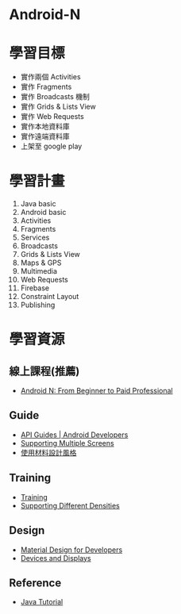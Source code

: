 # Android-N #

# 學習目標
* 實作兩個 Activities
* 實作 Fragments
* 實作 Broadcasts 機制
* 實作 Grids & Lists View
* 實作 Web Requests
* 實作本地資料庫
* 實作遠端資料庫
* 上架至 google play

# 學習計畫
1. Java basic
2. Android basic
3. Activities
4. Fragments
5. Services
6. Broadcasts
7. Grids & Lists View
8. Maps & GPS
9. Multimedia
10. Web Requests
11. Firebase
12. Constraint Layout
13. Publishing

# 學習資源
## 線上課程(推薦)
* [Android N: From Beginner to Paid Professional](https://www.udemy.com/learn-android/learn/v4/overview)
## Guide
* [API Guides | Android Developers](https://developer.android.com/guide/index.html)
* [Supporting Multiple Screens](https://developer.android.com/guide/practices/screens_support.html)
* [使用材料設計風格](https://developer.android.com/training/material/theme.html?hl=zh-tw)
## Training
* [Training](https://developer.android.com/training/index.html)
* [Supporting Different Densities](https://developer.android.com/training/multiscreen/screendensities.html)
## Design
* [Material Design for Developers](https://material.io/guidelines/material-design/introduction.html)
* [Devices and Displays](https://developer.android.com/design/style/devices-displays.html)
## Reference
* [Java Tutorial](https://www.tutorialspoint.com/java/java_methods.htm)
